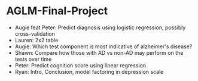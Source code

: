 # AGLM-Final-Project
* Augie feat Peter: Predict diagnosis using logistic regression, possibly cross-validation
* Lauren: 2x2 table
* Augie: Which test component is most indicative of alzheimer's disease?
* Shawn: Compare how those with AD vs non-AD may perform on the tests over time
* Peter: Predict cognition score using linear regression
* Ryan: Intro, Conclusion, model factoring in depression scale
